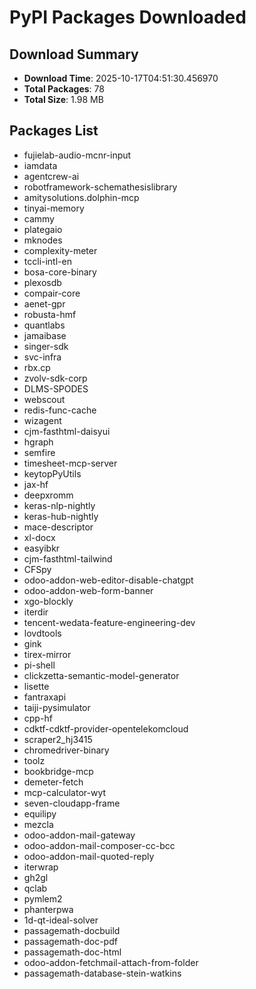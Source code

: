 # PyPI Packages Downloaded

## Download Summary
- **Download Time**: 2025-10-17T04:51:30.456970
- **Total Packages**: 78
- **Total Size**: 1.98 MB

## Packages List
- fujielab-audio-mcnr-input
- iamdata
- agentcrew-ai
- robotframework-schemathesislibrary
- amitysolutions.dolphin-mcp
- tinyai-memory
- cammy
- plategaio
- mknodes
- complexity-meter
- tccli-intl-en
- bosa-core-binary
- plexosdb
- compair-core
- aenet-gpr
- robusta-hmf
- quantlabs
- jamaibase
- singer-sdk
- svc-infra
- rbx.cp
- zvolv-sdk-corp
- DLMS-SPODES
- webscout
- redis-func-cache
- wizagent
- cjm-fasthtml-daisyui
- hgraph
- semfire
- timesheet-mcp-server
- keytopPyUtils
- jax-hf
- deepxromm
- keras-nlp-nightly
- keras-hub-nightly
- mace-descriptor
- xl-docx
- easyibkr
- cjm-fasthtml-tailwind
- CFSpy
- odoo-addon-web-editor-disable-chatgpt
- odoo-addon-web-form-banner
- xgo-blockly
- iterdir
- tencent-wedata-feature-engineering-dev
- lovdtools
- gink
- tirex-mirror
- pi-shell
- clickzetta-semantic-model-generator
- lisette
- fantraxapi
- taiji-pysimulator
- cpp-hf
- cdktf-cdktf-provider-opentelekomcloud
- scraper2_hj3415
- chromedriver-binary
- toolz
- bookbridge-mcp
- demeter-fetch
- mcp-calculator-wyt
- seven-cloudapp-frame
- equilipy
- mezcla
- odoo-addon-mail-gateway
- odoo-addon-mail-composer-cc-bcc
- odoo-addon-mail-quoted-reply
- iterwrap
- gh2gl
- qclab
- pymlem2
- phanterpwa
- 1d-qt-ideal-solver
- passagemath-docbuild
- passagemath-doc-pdf
- passagemath-doc-html
- odoo-addon-fetchmail-attach-from-folder
- passagemath-database-stein-watkins
